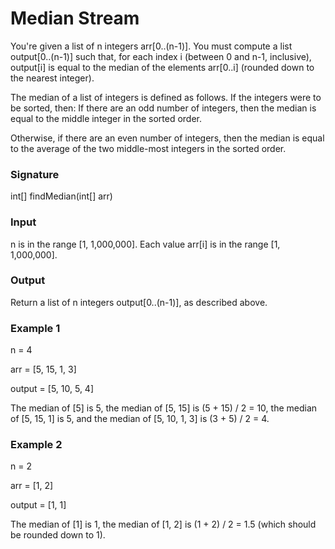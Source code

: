 # Median Stream
You're given a list of n integers arr[0..(n-1)]. You must compute a list output[0..(n-1)] such that, for each index i (between 0 and n-1, inclusive), output[i] is equal to the median of the elements arr[0..i] (rounded down to the nearest 
integer).

The median of a list of integers is defined as follows. If the integers were to be sorted, then:
If there are an odd number of integers, then the median is equal to the middle integer in the sorted order.

Otherwise, if there are an even number of integers, then the median is equal to the average of the two middle-most integers in the sorted order.

### Signature
int[] findMedian(int[] arr)

### Input
n is in the range [1, 1,000,000].
Each value arr[i] is in the range [1, 1,000,000].

### Output
Return a list of n integers output[0..(n-1)], as described above.

### Example 1
n = 4

arr = [5, 15, 1, 3]

output = [5, 10, 5, 4]

The median of [5] is 5, the median of [5, 15] is (5 + 15) / 2 = 10, the median of [5, 15, 1] is 5, and the median of [5, 
10, 1, 3] is (3 + 5) / 2 = 4.

### Example 2
n = 2

arr = [1, 2]

output = [1, 1]

The median of [1] is 1, the median of [1, 2] is (1 + 2) / 2 = 1.5 (which should be rounded down to 1).